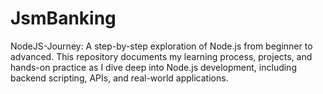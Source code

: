 # JsmBanking
 NodeJS-Journey: A step-by-step exploration of Node.js from beginner to advanced. This repository documents my learning process, projects, and hands-on practice as I dive deep into Node.js development, including backend scripting, APIs, and real-world applications.
